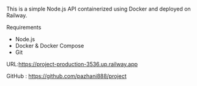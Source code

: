 This is a simple Node.js API containerized using Docker and deployed on Railway.

Requirements
- Node.js
- Docker & Docker Compose
- Git

URL:https://project-production-3536.up.railway.app

GitHub : https://github.com/pazhani888/project


